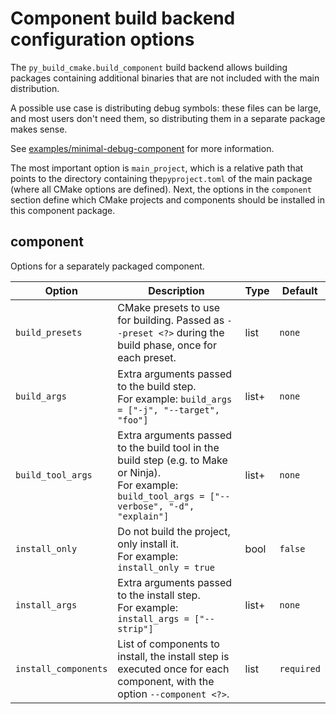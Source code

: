 # Component build backend configuration options

The `py_build_cmake.build_component` build backend allows building packages containing additional binaries that are not included with the main distribution.

A possible use case is distributing debug symbols: these files can be large, and most users don't need them, so distributing them in a separate package makes sense.

See [examples/minimal-debug-component](https://github.com/tttapa/py-build-cmake/tree/main/examples/minimal-debug-component) for more information.

The most important option is `main_project`, which is a relative path that points to the directory containing the`pyproject.toml` of the main package (where all CMake options are defined). Next, the options in the `component` section define which CMake projects and components should be installed in this component package.

## component
Options for a separately packaged component.

| Option | Description | Type | Default |
|--------|-------------|------|---------|
| <a id="component.build_presets"></a> `build_presets` | CMake presets to use for building. Passed as `--preset <?>` during the build phase, once for each preset. | list | `none` |
| <a id="component.build_args"></a> `build_args` | Extra arguments passed to the build step.<br/>For example: `build_args = ["-j", "--target", "foo"]` | list+ | `none` |
| <a id="component.build_tool_args"></a> `build_tool_args` | Extra arguments passed to the build tool in the build step (e.g. to Make or Ninja).<br/>For example: `build_tool_args = ["--verbose", "-d", "explain"]` | list+ | `none` |
| <a id="component.install_only"></a> `install_only` | Do not build the project, only install it.<br/>For example: `install_only = true` | bool | `false` |
| <a id="component.install_args"></a> `install_args` | Extra arguments passed to the install step.<br/>For example: `install_args = ["--strip"]` | list+ | `none` |
| <a id="component.install_components"></a> `install_components` | List of components to install, the install step is executed once for each component, with the option `--component <?>`. | list | `required` |
